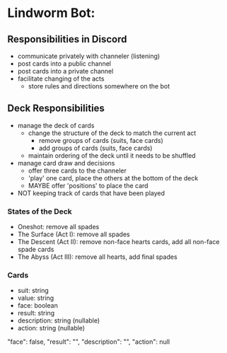 # Lindworm Bot:

## Responsibilities in Discord
 - communicate privately with channeler (listening)
 - post cards into a public channel
 - post cards into a private channel
 - facilitate changing of the acts
   - store rules and directions somewhere on the bot

## Deck Responsibilities
  - manage the deck of cards
    - change the structure of the deck to match the current act
      - remove groups of cards (suits, face cards)
      - add groups of cards (suits, face cards)
    - maintain ordering of the deck until it needs to be shuffled
  - manage card draw and decisions
    - offer three cards to the channeler
    - 'play' one card, place the others at the bottom of the deck
    - MAYBE offer 'positions' to place the card
  - NOT keeping track of cards that have been played

### States of the Deck
  - Oneshot: remove all spades
  - The Surface (Act I): remove all spades
  - The Descent (Act II): remove non-face hearts cards, add all non-face spade cards
  - The Abyss (Act III): remove all hearts, add final spades

### Cards
  - suit: string
  - value: string
  - face: boolean
  - result: string
  - description: string (nullable)
  - action: string (nullable)

  "face": false,
  "result": "",
  "description": "",
  "action": null
